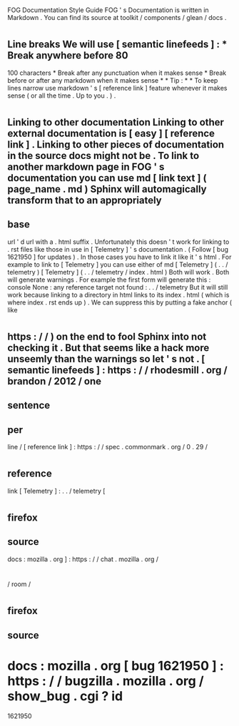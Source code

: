 #
FOG
Documentation
Style
Guide
FOG
'
s
Documentation
is
written
in
Markdown
.
You
can
find
its
source
at
toolkit
/
components
/
glean
/
docs
.
#
#
Line
breaks
We
will
use
[
semantic
linefeeds
]
:
*
Break
anywhere
before
80
-
100
characters
*
Break
after
any
punctuation
when
it
makes
sense
*
Break
before
or
after
any
markdown
when
it
makes
sense
*
*
Tip
:
*
*
To
keep
lines
narrow
use
markdown
'
s
[
reference
link
]
feature
whenever
it
makes
sense
(
or
all
the
time
.
Up
to
you
.
)
.
#
#
Linking
to
other
documentation
Linking
to
other
external
documentation
is
[
easy
]
[
reference
link
]
.
Linking
to
other
pieces
of
documentation
in
the
source
docs
might
not
be
.
To
link
to
another
markdown
page
in
FOG
'
s
documentation
you
can
use
md
[
link
text
]
(
page_name
.
md
)
Sphinx
will
automagically
transform
that
to
an
appropriately
-
base
-
url
'
d
url
with
a
.
html
suffix
.
Unfortunately
this
doesn
'
t
work
for
linking
to
.
rst
files
like
those
in
use
in
[
Telemetry
]
'
s
documentation
.
(
Follow
[
bug
1621950
]
for
updates
)
.
In
those
cases
you
have
to
link
it
like
it
'
s
html
.
For
example
to
link
to
[
Telemetry
]
you
can
use
either
of
md
[
Telemetry
]
(
.
.
/
telemetry
)
[
Telemetry
]
(
.
.
/
telemetry
/
index
.
html
)
Both
will
work
.
Both
will
generate
warnings
.
For
example
the
first
form
will
generate
this
:
console
None
:
any
reference
target
not
found
:
.
.
/
telemetry
But
it
will
still
work
because
linking
to
a
directory
in
html
links
to
its
index
.
html
(
which
is
where
index
.
rst
ends
up
)
.
We
can
suppress
this
by
putting
a
fake
anchor
(
like
#
https
:
/
/
)
on
the
end
to
fool
Sphinx
into
not
checking
it
.
But
that
seems
like
a
hack
more
unseemly
than
the
warnings
so
let
'
s
not
.
[
semantic
linefeeds
]
:
https
:
/
/
rhodesmill
.
org
/
brandon
/
2012
/
one
-
sentence
-
per
-
line
/
[
reference
link
]
:
https
:
/
/
spec
.
commonmark
.
org
/
0
.
29
/
#
reference
-
link
[
Telemetry
]
:
.
.
/
telemetry
[
#
firefox
-
source
-
docs
:
mozilla
.
org
]
:
https
:
/
/
chat
.
mozilla
.
org
/
#
/
room
/
#
firefox
-
source
-
docs
:
mozilla
.
org
[
bug
1621950
]
:
https
:
/
/
bugzilla
.
mozilla
.
org
/
show_bug
.
cgi
?
id
=
1621950
